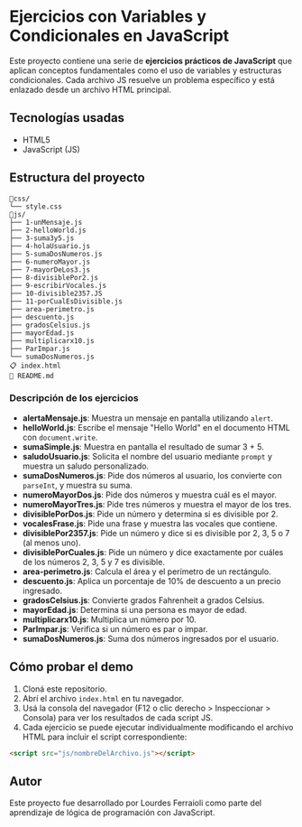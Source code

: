 # Ejercicios con Variables y Condicionales en JavaScript

Este proyecto contiene una serie de **ejercicios prácticos de JavaScript** que aplican conceptos fundamentales como el uso de variables y estructuras condicionales. Cada archivo JS resuelve un problema específico y está enlazado desde un archivo HTML principal.

## Tecnologías usadas

- HTML5
- JavaScript (JS)

## Estructura del proyecto

```
📁css/
└── style.css
📁js/
├── 1-unMensaje.js
├── 2-helloWorld.js
├── 3-suma3y5.js
├── 4-holaUsuario.js
├── 5-sumaDosNumeros.js
├── 6-numeroMayor.js
├── 7-mayorDeLos3.js
├── 8-divisiblePor2.js
├── 9-escribirVocales.js
├── 10-divisible2357.JS
├── 11-porCualEsDivisible.js
├── area-perimetro.js
├── descuento.js
├── gradosCelsius.js
├── mayorEdad.js
├── multiplicarx10.js
├── ParImpar.js
└── sumaDosNumeros.js
📋 index.html  
📝 README.md
```

### Descripción de los ejercicios

- **alertaMensaje.js**: Muestra un mensaje en pantalla utilizando `alert`.
- **helloWorld.js**: Escribe el mensaje "Hello World" en el documento HTML con `document.write`.
- **sumaSimple.js**: Muestra en pantalla el resultado de sumar 3 + 5.
- **saludoUsuario.js**: Solicita el nombre del usuario mediante `prompt` y muestra un saludo personalizado.
- **sumaDosNumeros.js**: Pide dos números al usuario, los convierte con `parseInt`, y muestra su suma.
- **numeroMayorDos.js**: Pide dos números y muestra cuál es el mayor.
- **numeroMayorTres.js**: Pide tres números y muestra el mayor de los tres.
- **divisiblePorDos.js**: Pide un número y determina si es divisible por 2.
- **vocalesFrase.js**: Pide una frase y muestra las vocales que contiene.
- **divisiblePor2357.js**: Pide un número y dice si es divisible por 2, 3, 5 o 7 (al menos uno).
- **divisiblePorCuales.js**: Pide un número y dice exactamente por cuáles de los números 2, 3, 5 y 7 es divisible.
- **area-perimetro.js**: Calcula el área y el perímetro de un rectángulo.
- **descuento.js**: Aplica un porcentaje de 10% de descuento a un precio ingresado.
- **gradosCelsius.js**: Convierte grados Fahrenheit a grados Celsius.
- **mayorEdad.js**: Determina si una persona es mayor de edad.
- **multiplicarx10.js**: Multiplica un número por 10.
- **ParImpar.js**: Verifica si un número es par o impar.
- **sumaDosNumeros.js**: Suma dos números ingresados por el usuario.

## Cómo probar el demo

1. Cloná este repositorio.
2. Abrí el archivo `index.html` en tu navegador.
3. Usá la consola del navegador (F12 o clic derecho > Inspeccionar > Consola) para ver los resultados de cada script JS.
4. Cada ejercicio se puede ejecutar individualmente modificando el archivo HTML para incluir el script correspondiente:

```html
<script src="js/nombreDelArchivo.js"></script>
```

## Autor
Este proyecto fue desarrollado por Lourdes Ferraioli como parte del aprendizaje de lógica de programación con JavaScript.
